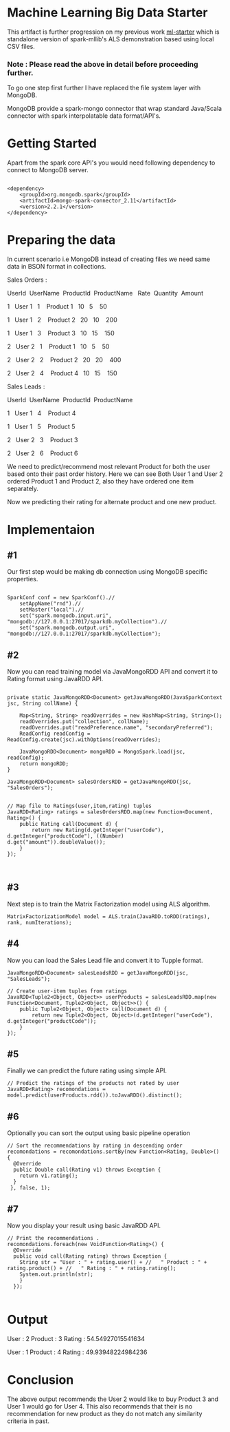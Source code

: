 # Machine Learning Big Data Starter


This artifact is further progression on my previous work [ml-starter](https://github.com/ERS-HCL/ml-starter) which is standalone version of spark-mllib's ALS demonstration based using local CSV files.

### Note : Please read the above in detail before proceeding further. 

To go one step first further I have replaced the file system layer with MongoDB.

MongoDB provide a spark-mongo connector that wrap standard Java/Scala connector with spark interpolatable data format/API's.  


# Getting Started

Apart from the spark core API's you would need following dependency to connect to MongoDB server. 

```

<dependency>
	<groupId>org.mongodb.spark</groupId>
	<artifactId>mongo-spark-connector_2.11</artifactId>
	<version>2.2.1</version>
</dependency>

 ```

# Preparing the data

In current scenario i.e MongoDB instead of creating files we need same data in BSON format in collections. 

Sales Orders :


UserId  UserName       ProductId     ProductName   Rate  Quantity  Amount

1       User 1         1             Product 1     10    5         50

1       User 1         2             Product 2     20    10        200

1       User 1         3             Product 3     10    15        150

2       User 2         1             Product 1     10    5         50

2       User 2         2             Product 2     20    20        400

2       User 2         4             Product 4     10    15        150


Sales Leads :


UserId  UserName      ProductId     ProductName

1       User 1        4             Product 4

1       User 1        5             Product 5

2       User 2        3             Product 3

2       User 2        6             Product 6


We need to predict/recommend most relevant Product for both the user based onto their past order history. Here we can see Both User 1 and User 2 ordered Product 1 and Product 2, also they have ordered one item separately. 

Now we predicting their rating for alternate product and one new product.

# Implementaion

## #1

Our first step would be making db connection using MongoDB specific properties.

```

SparkConf conf = new SparkConf().//
	setAppName("rnd").//
	setMaster("local").//
	set("spark.mongodb.input.uri", "mongodb://127.0.0.1:27017/sparkdb.myCollection").//
	set("spark.mongodb.output.uri", "mongodb://127.0.0.1:27017/sparkdb.myCollection");

```

## #2

Now you can read training model via JavaMongoRDD API and convert it to Rating format using JavaRDD API.

```

private static JavaMongoRDD<Document> getJavaMongoRDD(JavaSparkContext jsc, String collName) {

	Map<String, String> readOverrides = new HashMap<String, String>();
	readOverrides.put("collection", collName);
	readOverrides.put("readPreference.name", "secondaryPreferred");
	ReadConfig readConfig = ReadConfig.create(jsc).withOptions(readOverrides);

	JavaMongoRDD<Document> mongoRDD = MongoSpark.load(jsc, readConfig);
	return mongoRDD;
}

JavaMongoRDD<Document> salesOrdersRDD = getJavaMongoRDD(jsc, "SalesOrders");


// Map file to Ratings(user,item,rating) tuples
JavaRDD<Rating> ratings = salesOrdersRDD.map(new Function<Document, Rating>() {
	public Rating call(Document d) {
		return new Rating(d.getInteger("userCode"), d.getInteger("productCode"), ((Number) d.get("amount")).doubleValue());
	}
});

  
```

## #3

Next step is to train the Matrix Factorization model using ALS algorithm.

```
MatrixFactorizationModel model = ALS.train(JavaRDD.toRDD(ratings), rank, numIterations); 
```

## #4

Now you can load the Sales Lead file and convert it to Tupple format.

```
JavaMongoRDD<Document> salesLeadsRDD = getJavaMongoRDD(jsc, "SalesLeads");

// Create user-item tuples from ratings
JavaRDD<Tuple2<Object, Object>> userProducts = salesLeadsRDD.map(new Function<Document, Tuple2<Object, Object>>() {
	public Tuple2<Object, Object> call(Document d) {
		return new Tuple2<Object, Object>(d.getInteger("userCode"), d.getInteger("productCode"));
	}
});

```

## #5

Finally we can predict the future rating using simple API.

```
// Predict the ratings of the products not rated by user 
JavaRDD<Rating> recomondations = model.predict(userProducts.rdd()).toJavaRDD().distinct();

```

## #6

Optionally you can sort the output using basic pipeline operation

```
// Sort the recommendations by rating in descending order 
recomondations = recomondations.sortBy(new Function<Rating, Double>() {  
  @Override  
  public Double call(Rating v1) throws Exception {   
    return v1.rating();  
  }
 }, false, 1);

```

## #7

Now you display your result using basic JavaRDD API.

```
// Print the recommendations . 
recomondations.foreach(new VoidFunction<Rating>() {  
  @Override  
  public void call(Rating rating) throws Exception {   
    String str = "User : " + rating.user() + //   " Product : " + rating.product() + //   " Rating : " + rating.rating();   
    System.out.println(str);  
    } 
  });
  
```


# Output
User : 2 Product : 3 Rating : 54.54927015541634

User : 1 Product : 4 Rating : 49.93948224984236

# Conclusion
The above output recommends the User 2 would like to buy Product 3 and  User 1 would go for User 4. 
This also recommends that their is no recommendation for new product as they do not match any similarity criteria in past.
